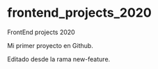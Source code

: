 # frontend_projects_2020
FrontEnd projects 2020

Mi primer proyecto en Github.

Editado desde la rama new-feature.
